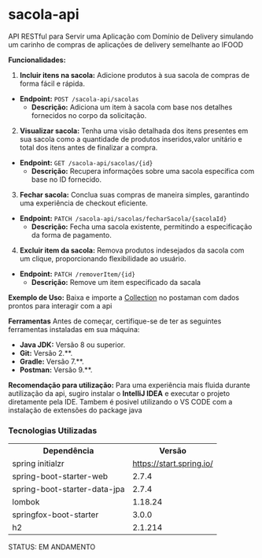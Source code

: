 # sacola-api
API RESTful para Servir uma Aplicação com Domínio de Delivery
simulando um carinho de compras de aplicações de delivery semelhante ao IFOOD

**Funcionalidades:**
1. **Incluir itens na sacola:** Adicione produtos à sua sacola de compras de forma fácil e rápida.
- **Endpoint:** `POST /sacola-api/sacolas`
   - **Descrição:** Adiciona um item à sacola com base nos detalhes fornecidos no corpo da solicitação.
   
2. **Visualizar sacola:** Tenha uma visão detalhada dos itens presentes em sua sacola como a quantidade
 de produtos inseridos,valor unitário e total dos itens antes de finalizar a compra.
 - **Endpoint:** `GET /sacola-api/sacolas/{id}`
   - **Descrição:** Recupera informações sobre uma sacola específica com base no ID fornecido.

3. **Fechar sacola:** Conclua suas compras de maneira simples, garantindo uma experiência de checkout 
eficiente.
- **Endpoint:** `PATCH /sacola-api/sacolas/fecharSacola/{sacolaId}`
   - **Descrição:** Fecha uma sacola existente, permitindo a especificação da forma de pagamento.

4. **Excluir item da sacola:** Remova produtos indesejados da sacola com um clique, proporcionando flexibilidade ao usuário. 
- **Endpoint:** `PATCH /removerItem/{id} `
   - **Descrição:** Remove um item especificado da sacala


**Exemplo de Uso:**
   Baixa e importe a [Collection](postman_collection/Sacola-API.postman_collection.json) no postaman com dados prontos para interagir com a api





**Ferramentas**
Antes de começar, certifique-se de ter as seguintes ferramentas instaladas em sua máquina:

- **Java JDK:** Versão 8 ou superior.
- **Git:** Versão 2.**.
- **Gradle:** Versão 7.**.
- **Postman:** Versão 9.**.

**Recomendação para utilização:**
Para uma experiência mais fluida durante autilização da api, sugiro instalar o **IntelliJ IDEA**
e executar o projeto diretamente pela IDE. Tambem é posivel utilizando o VS CODE com a 
instalação de extensões do package java


<h3>Tecnologias Utilizadas</h3>

<table>
<tr>
	<th>Dependência</th>
	<th>Versão</th>
</tr>
<tr>
	<td>spring initialzr</td>
	<td><a href="https://start.spring.io/">https://start.spring.io/</a></td>
</tr>
<tr>
	<td>spring-boot-starter-web</td>
	<td>2.7.4</td>
</tr>
<tr>
	<td>spring-boot-starter-data-jpa</td>
	<td>2.7.4</td>
</tr>
<tr>
	<td>lombok</td>
	<td>1.18.24</td>
</tr>
<tr>
	<td>springfox-boot-starter</td>
	<td>3.0.0</td>
</tr>
<tr>
	<td>h2</td>
	<td>2.1.214</td>
</tr>
</table>

STATUS: EM ANDAMENTO




